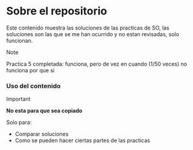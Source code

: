 # Sobre el repositorio
Este contenido muestra las soluciones de las practicas de SO, las soluciones son las que se me han ocurrido y no estan revisadas, solo funcionan.
> [!NOTE]
> Practica 5 completada: funciona, pero de vez en cuando (1/50 veces) no funciona por que si
### Uso del contenido
> [!IMPORTANT]
> **No esta para que sea copiado**</br>

Solo para:
* Comparar soluciones
* Como se pueden hacer ciertas partes de las practicas

